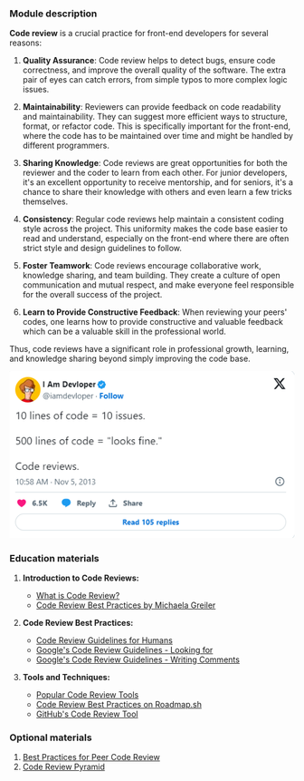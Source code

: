 ### Module description

**Code review** is a crucial practice for front-end developers for several reasons:

1. **Quality Assurance**: Code review helps to detect bugs, ensure code correctness, and improve the overall quality of
the software. The extra pair of eyes can catch errors, from simple typos to more complex logic issues.

2. **Maintainability**: Reviewers can provide feedback on code readability and maintainability. They can suggest more 
efficient ways to structure, format, or refactor code. This is specifically important for the front-end, where the code
has to be maintained over time and might be handled by different programmers.

3. **Sharing Knowledge**: Code reviews are great opportunities for both the reviewer and the coder to learn from each 
other. For junior developers, it's an excellent opportunity to receive mentorship, and for seniors, it's a chance to share
their knowledge with others and even learn a few tricks themselves.

4. **Consistency**: Regular code reviews help maintain a consistent coding style across the project. This uniformity 
makes the code base easier to read and understand, especially on the front-end where there are often strict style and 
design guidelines to follow.

5. **Foster Teamwork**: Code reviews encourage collaborative work, knowledge sharing, and team building. They create a 
culture of open communication and mutual respect, and make everyone feel responsible for the overall success of the project.

6. **Learn to Provide Constructive Feedback**: When reviewing your peers' codes, one learns how to provide constructive 
and valuable feedback which can be a valuable skill in the professional world.

Thus, code reviews have a significant role in professional growth, learning, and knowledge sharing beyond simply 
improving the code base.


![alt text](image.png)


### Education materials
1. **Introduction to Code Reviews:**

   - [What is Code Review?](https://www.atlassian.com/agile/software-development/code-reviews)
   - [Code Review Best Practices by Michaela Greiler](https://www.michaelagreiler.com/code-review-best-practices/)

2. **Code Review Best Practices:**

   - [Code Review Guidelines for Humans](https://mtlynch.io/human-code-reviews-1/)
   - [Google's Code Review Guidelines - Looking for](https://google.github.io/eng-practices/review/reviewer/looking-for.html)
   - [Google's Code Review Guidelines - Writing Comments](https://google.github.io/eng-practices/review/reviewer/comments.html)

3. **Tools and Techniques:**

   - [Popular Code Review Tools](https://www.softwaretestinghelp.com/code-review-tools/)
   - [Code Review Best Practices on Roadmap.sh](https://roadmap.sh/best-practices/code-review)
   - [GitHub's Code Review Tool](https://github.com/features/code-review/)


### Optional materials

1. [Best Practices for Peer Code Review](https://smartbear.com/learn/code-review/best-practices-for-peer-code-review/)
2. [Code Review Pyramid](https://www.morling.dev/blog/the-code-review-pyramid/)

